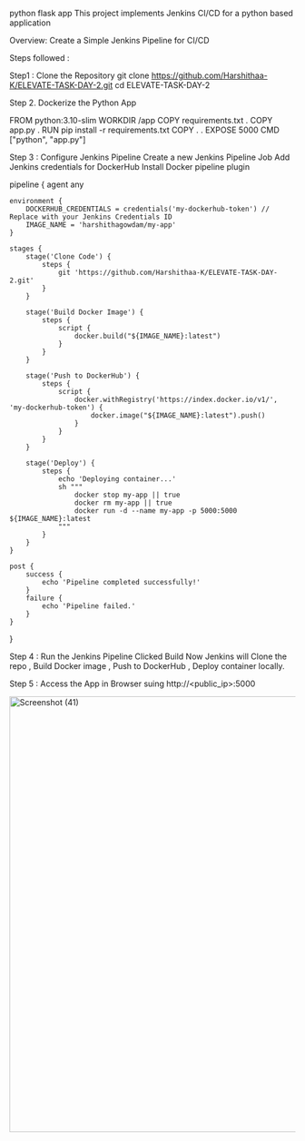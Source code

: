 python flask app
This project implements Jenkins CI/CD for a python based application

Overview:
Create a Simple Jenkins Pipeline for CI/CD

Steps followed :

Step1 : Clone the Repository
git clone https://github.com/Harshithaa-K/ELEVATE-TASK-DAY-2.git
cd ELEVATE-TASK-DAY-2

Step 2. Dockerize the Python App

FROM python:3.10-slim
WORKDIR /app
COPY requirements.txt .
COPY app.py .
RUN pip install -r requirements.txt
COPY . .
EXPOSE 5000
CMD ["python", "app.py"]

Step 3 : Configure Jenkins Pipeline
Create a new Jenkins Pipeline Job
Add Jenkins credentials for DockerHub 
Install Docker pipeline plugin

pipeline {
    agent any

    environment {
        DOCKERHUB_CREDENTIALS = credentials('my-dockerhub-token') // Replace with your Jenkins Credentials ID
        IMAGE_NAME = 'harshithagowdam/my-app'
    }

    stages {
        stage('Clone Code') {
            steps {
                git 'https://github.com/Harshithaa-K/ELEVATE-TASK-DAY-2.git'
            }
        }

        stage('Build Docker Image') {
            steps {
                script {
                    docker.build("${IMAGE_NAME}:latest")
                }
            }
        }

        stage('Push to DockerHub') {
            steps {
                script {
                    docker.withRegistry('https://index.docker.io/v1/', 'my-dockerhub-token') {
                        docker.image("${IMAGE_NAME}:latest").push()
                    }
                }
            }
        }

        stage('Deploy') {
            steps {
                echo 'Deploying container...'
                sh """
                    docker stop my-app || true
                    docker rm my-app || true
                    docker run -d --name my-app -p 5000:5000 ${IMAGE_NAME}:latest
                """
            }
        }
    }

    post {
        success {
            echo 'Pipeline completed successfully!'
        }
        failure {
            echo 'Pipeline failed.'
        }
    }
}

Step 4 :
Run the Jenkins Pipeline
Clicked Build Now
Jenkins will Clone the repo , Build Docker image , Push to DockerHub , Deploy container locally.

Step 5 :
Access the App in Browser suing http://<public_ip>:5000


<img width="1366" height="768" alt="Screenshot (41)" src="https://github.com/user-attachments/assets/793dca07-764c-455a-84a6-53cd99cda903" />





